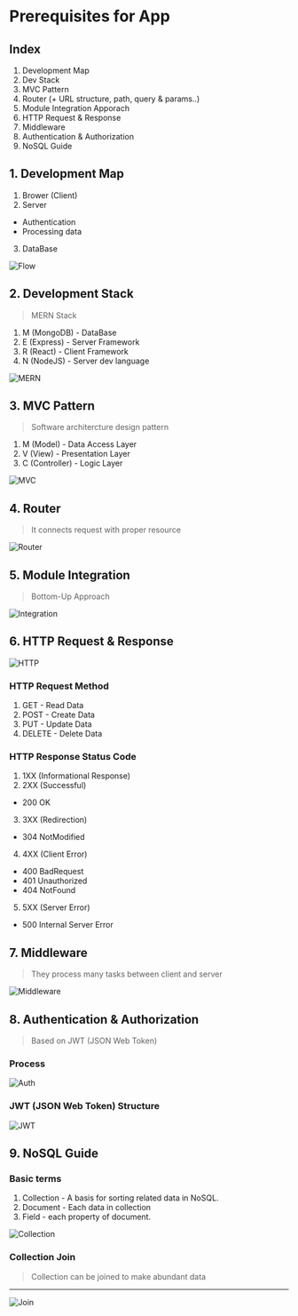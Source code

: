 # Prerequisites for App


## Index
1. Development Map
2. Dev Stack
3. MVC Pattern
4. Router (+ URL structure, path, query & params..)
5. Module Integration Apporach
6. HTTP Request & Response
7. Middleware
8. Authentication & Authorization
9. NoSQL Guide



## 1. Development Map
1. Brower (Client)
2. Server 
- Authentication
- Processing data
3. DataBase

![Flow](/images/dev_flow.png)



## 2. Development Stack
> MERN Stack
1. M (MongoDB) - DataBase
2. E (Express) - Server Framework
3. R (React) - Client Framework
4. N (NodeJS) - Server dev language

![MERN](/images/MERN.png)



## 3. MVC Pattern
> Software architercture design pattern
1. M (Model) - Data Access Layer
2. V (View) - Presentation Layer
3. C (Controller) - Logic Layer

![MVC](/images/mvc.jpeg)


## 4. Router
> It connects request with proper resource

![Router](/images/router.png)


## 5. Module Integration 
> Bottom-Up Approach

![Integration](images/bottom-up.webp)


## 6. HTTP Request & Response
![HTTP](/images/http.png)

### HTTP Request Method
1. GET - Read Data
2. POST - Create Data
3. PUT - Update Data
4. DELETE - Delete Data

### HTTP Response Status Code
1. 1XX (Informational Response)
2. 2XX (Successful)
- 200 OK
3. 3XX (Redirection)
- 304 NotModified
4. 4XX (Client Error)
- 400 BadRequest
- 401 Unauthorized
- 404 NotFound
5. 5XX (Server Error)
- 500 Internal Server Error



## 7. Middleware
> They process many tasks between client and server

![Middleware](/images/middleware.png)



## 8. Authentication & Authorization 
> Based on JWT (JSON Web Token)

### Process 
![Auth](/images/auth_process.png)

### JWT (JSON Web Token) Structure
![JWT](/images/jwt.jpeg)



## 9. NoSQL Guide

### Basic terms
1. Collection - A basis for sorting related data in NoSQL.
2. Document - Each data in collection
3. Field - each property of document.

![Collection](/images/collection.png)

### Collection Join
> Collection can be joined to make abundant data
---
![Join](/images/join.png)

